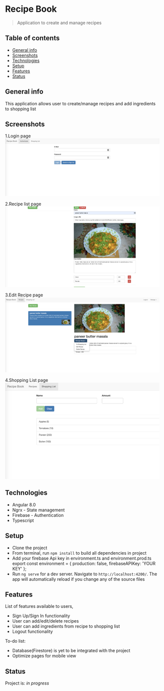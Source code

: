 # Recipe Book

> Application to create and manage recipes

## Table of contents

* [General info](#general-info)
* [Screenshots](#screenshots)
* [Technologies](#technologies)
* [Setup](#setup)
* [Features](#features)
* [Status](#status)


## General info

This application allows user to create/manage recipes and add ingredients to shopping list

## Screenshots

1.Login page
![Login page](./screenshots/loginPage.png)

2.Recipe list page
![Recipe page](./screenshots/recipePage.png)

3.Edit Recipe page
![Edit page](./screenshots/singleRecipe.png)

4.Shopping List page
![Edit page](./screenshots/shoppinList.png)

## Technologies

* Angular 8.0
* Ngrx - State management
* Firebase - Authentication
* Typescript

## Setup

* Clone the project
* From terminal, run `npm install` to build all dependencies in project
* Add your firebase Api key in environment.ts and environment.prod.ts
    export const environment = {
      production: false,
      firebaseAPIKey: 'YOUR KEY'
    };
* Run `ng serve` for a dev server. Navigate to `http://localhost:4200/`. The app will automatically reload if you change any of the source files


## Features

List of features available to users,

* Sign Up/Sign In functionality
* User can add/edit/delete recipes
* User can add ingredients from recipe to shopping list
* Logout functionality

To-do list:

* Database(Firestore) is yet to be integrated with the project
* Optimize pages for mobile view

## Status

Project is: _in progress_